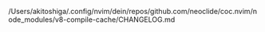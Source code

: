 /Users/akitoshiga/.config/nvim/dein/repos/github.com/neoclide/coc.nvim/node_modules/v8-compile-cache/CHANGELOG.md